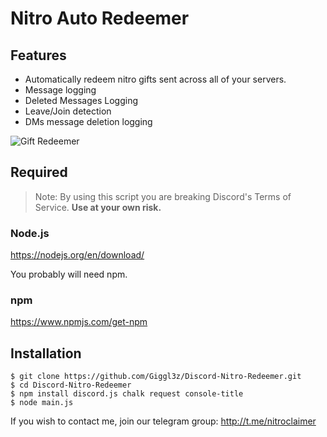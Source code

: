 # Nitro Auto Redeemer

## Features
- Automatically redeem nitro gifts sent across all of your servers.
- Message logging
- Deleted Messages Logging
- Leave/Join detection
- DMs message deletion logging

![Gift Redeemer](https://cdn.discordapp.com/attachments/645899747969728512/646063780622499843/image0.jpg)

## Required

> Note: By using this script you are breaking Discord's Terms of Service. **Use at your own risk.**

### Node.js

https://nodejs.org/en/download/



You probably will need npm.

### npm
https://www.npmjs.com/get-npm

## Installation
```console
$ git clone https://github.com/Giggl3z/Discord-Nitro-Redeemer.git
$ cd Discord-Nitro-Redeemer
$ npm install discord.js chalk request console-title
$ node main.js
```

If you wish to contact me, join our telegram group:  http://t.me/nitroclaimer

